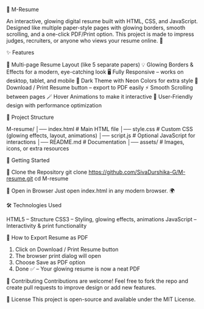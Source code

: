 🌟 M-Resume

An interactive, glowing digital resume built with HTML, CSS, and JavaScript.
Designed like multiple paper-style pages with glowing borders, smooth scrolling, and a one-click PDF/Print option.
This project is made to impress judges, recruiters, or anyone who views your resume online. 🚀

✨ Features

📜 Multi-page Resume Layout (like 5 separate papers)
💡 Glowing Borders & Effects for a modern, eye-catching look
🖥 Fully Responsive – works on desktop, tablet, and mobile
🎨 Dark Theme with Neon Colors for extra style
📄 Download / Print Resume button – export to PDF easily
⚡ Smooth Scrolling between pages
🪄 Hover Animations to make it interactive
🔑 User-Friendly design with performance optimization

📂 Project Structure

M-resume/
│── index.html        # Main HTML file
│── style.css         # Custom CSS (glowing effects, layout, animations)
│── script.js         # Optional JavaScript for interactions
│── README.md         # Documentation
│── assets/           # Images, icons, or extra resources

🚀 Getting Started

⿡ Clone the Repository
git clone https://github.com/SivaDurshika-G/M-resume.git
cd M-resume

⿢ Open in Browser
Just open index.html in any modern browser. 🌍

🛠 Technologies Used

HTML5 – Structure
CSS3 – Styling, glowing effects, animations
JavaScript – Interactivity & print functionality

📄 How to Export Resume as PDF

1. Click on Download / Print Resume button
2. The browser print dialog will open
3. Choose Save as PDF option
4. Done ✅ – Your glowing resume is now a neat PDF

🤝 Contributing
Contributions are welcome!
Feel free to fork the repo and create pull requests to improve design or add new features.

📜 License
This project is open-source and available under the MIT License.










